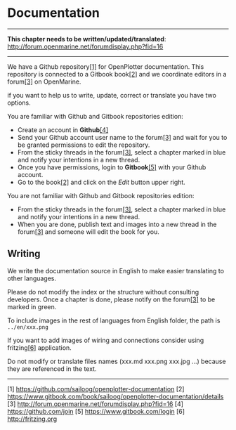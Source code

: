 # Documentation
---

**This chapter needs to be written/updated/translated**: http://forum.openmarine.net/forumdisplay.php?fid=16

---

We have a Github repository[[1]](https://github.com/sailoog/openplotter-documentation) for OpenPlotter documentation. This repository is connected to a Gitbook book[[2]](https://www.gitbook.com/book/sailoog/openplotter-documentation/details) and we coordinate editors in a forum[[3]](http://forum.openmarine.net/forumdisplay.php?fid=16) on OpenMarine.

if you want to help us to write, update, correct or translate you have two options.

You are familiar with Github and Gitbook repositories edition:

* Create an account in **Github**[[4]](https://github.com/join)
* Send your Github account user name to the forum[[3]](http://forum.openmarine.net/forumdisplay.php?fid=16) and wait for you to be granted permissions to edit the repository.
* From the sticky threads in the forum[[3]](http://forum.openmarine.net/forumdisplay.php?fid=16), select a chapter marked in blue and notify your intentions in a new thread.
* Once you have permissions, login to **Gitbook**[[5]](https://www.gitbook.com/login) with your Github account.
* Go to the book[[2]](https://www.gitbook.com/book/sailoog/openplotter-documentation/details) and click on the _Edit_ button upper right.

You are not familiar with Github and Gitbook repositories edition:

* From the sticky threads in the forum[[3]](http://forum.openmarine.net/forumdisplay.php?fid=16), select a chapter marked in blue and notify your intentions in a new thread.
* When you are done, publish text and images into a new thread in the forum[[3]](http://forum.openmarine.net/forumdisplay.php?fid=16) and someone will edit the book for you.

## Writing

We write the documentation source in English to make easier translating to other languages. 

Please do not modify the index or the structure without consulting developers. Once a chapter is done, please notify on the forum[[3]](http://forum.openmarine.net/forumdisplay.php?fid=16) to be marked in green.

To include images in the rest of languages from English folder, the path is `../en/xxx.png`

If you want to add images of wiring and connections consider using fritzing[[6]](http://fritzing.org) application.

Do not modify or translate files names \(xxx.md xxx.png xxx.jpg ...\) because they are referenced in the text.

---

[1] https://github.com/sailoog/openplotter-documentation
[2] https://www.gitbook.com/book/sailoog/openplotter-documentation/details
[3] http://forum.openmarine.net/forumdisplay.php?fid=16
[4] https://github.com/join
[5] https://www.gitbook.com/login
[6] http://fritzing.org
